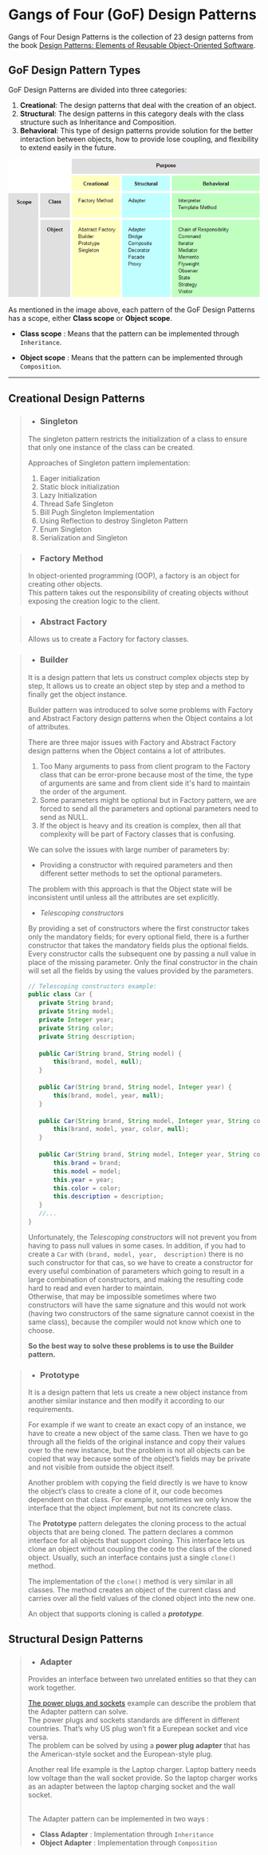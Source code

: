 # Gangs of Four (GoF) Design Patterns

Gangs of Four Design Patterns is the collection of 23 design patterns from the book [Design Patterns: Elements of Reusable Object-Oriented Software](https://en.wikipedia.org/wiki/Design_Patterns).



## GoF Design Pattern Types

GoF Design Patterns are divided into three categories:
    
1. **Creational**: The design patterns that deal with the creation of an object.
2. **Structural**: The design patterns in this category deals with the class structure such as Inheritance and Composition.
3. **Behavioral**: This type of design patterns provide solution for the better interaction between objects, how to provide lose coupling, and flexibility to extend easily in the future.


![Gangs of Four (GoF) Design Patterns classification](/images/GoF-Design-Patterns.png)

As mentioned in the image above, each pattern of the GoF Design Patterns has a scope, either **Class scope** or **Object scope**.

* **Class scope** : Means that the pattern can be implemented through `Inheritance`.

* **Object scope** : Means that the pattern can be implemented through `Composition`.


___
## Creational Design Patterns

>* ### **Singleton**
>The singleton pattern restricts the initialization of a class to ensure that only one instance of the class can be created.
>
>Approaches of Singleton pattern implementation:
>1. Eager initialization
>2. Static block initialization
>3. Lazy Initialization
>4. Thread Safe Singleton
>5. Bill Pugh Singleton Implementation
>6. Using Reflection to destroy Singleton Pattern
>7. Enum Singleton
>8. Serialization and Singleton

>* ### **Factory Method**
>In object-oriented programming (OOP), a factory is an object for creating other objects.\
>This pattern takes out the responsibility of creating objects without exposing the creation logic to the client.


>* ### **Abstract Factory**
>Allows us to create a Factory for factory classes.


>* ### **Builder**
>It is a design pattern that lets us construct complex objects step by step,
>It allows us to create an object step by step and a method to finally get the object instance.
>
>Builder pattern was introduced to solve some problems with Factory and Abstract Factory design patterns when the Object contains a lot of attributes.
>
>There are three major issues with Factory and Abstract Factory design patterns when the Object contains a lot of attributes.
>
>1. Too Many arguments to pass from client program to the Factory class that can be error-prone because most of the time, the type of arguments are same and from client side it's hard to maintain the order of the argument.
>2. Some parameters might be optional but in Factory pattern, we are forced to send all the parameters and optional parameters need to send as NULL.
>3. If the object is heavy and its creation is complex, then all that complexity will be part of Factory classes that is confusing.
>
>
> We can solve the issues with large number of parameters by:
>* Providing a constructor with required parameters and then different setter methods to set the optional parameters.
>
>The problem with this approach is that the Object state will be inconsistent until unless all the attributes are set explicitly.
>
>* _Telescoping constructors_
>
>By providing a set of constructors where the first constructor takes only the mandatory fields; for every optional field, there is a further constructor that takes the mandatory fields plus the optional fields.\
>Every constructor calls the subsequent one by passing a null value in place of the missing parameter. Only the final constructor in the chain will set all the fields by using the values provided by the parameters.
>
>```java
>// Telescoping constructors example:
>public class Car {
>    private String brand;
>    private String model;
>    private Integer year;
>    private String color;
>    private String description;
>
>    public Car(String brand, String model) {
>        this(brand, model, null);
>    }
>
>    public Car(String brand, String model, Integer year) {
>        this(brand, model, year, null);
>    }
>    
>    public Car(String brand, String model, Integer year, String color) {
>        this(brand, model, year, color, null);
>    }
>
>    public Car(String brand, String model, Integer year, String color, String description) {
>        this.brand = brand;
>        this.model = model;
>        this.year = year;
>        this.color = color;
>        this.description = description;
>    }
>    //...
>}
>```
>
>Unfortunately, the _Telescoping constructors_ will not prevent you from having to pass null values in some cases. In addition, if you had to create a `Car` with `(brand, model, year,  description)` there is no such constructor for that cas,
> so we have to create a constructor for every useful combination of parameters which going to result in a large combination of constructors, and making the resulting code hard to read and even harder to maintain.\
> Otherwise, that may be impossible sometimes where two constructors will have the same signature and this would not work (having two constructors of the same signature cannot coexist in the same class), because the compiler would not know which one to choose.
> 
> **So the best way to solve these problems is to use the Builder pattern.**

>* ### **Prototype**
>It is a design pattern that lets us create a new object instance from another similar instance and then modify it according to our requirements.
>
> For example if we want to create an exact copy of an instance, we have to create a new object of the same class. Then we have to go through all the fields of the original instance and copy their values over to the new instance, but the problem is not all objects can be copied that way because some of the object’s fields may be private and not visible from outside the object itself.
> 
> Another problem with copying the field directly is we have to know the object’s class to create a clone of it, our code becomes dependent on that class. For example, sometimes we only know the interface that the object implement, but not its concrete class.
> 
> The **Prototype** pattern delegates the cloning process to the actual objects that are being cloned. The pattern declares a common interface for all objects that support cloning. This interface lets us clone an object without coupling the code to the class of the cloned object. Usually, such an interface contains just a single `clone()` method.
> 
> The implementation of the `clone()` method is very similar in all classes. The method creates an object of the current class and carries over all the field values of the cloned object into the new one.
> 
> An object that supports cloning is called a **_prototype_**.




## Structural Design Patterns

>* ### **Adapter**
>Provides an interface between two unrelated entities so that they can work together.
>
> [The power plugs and sockets](https://en.wikipedia.org/wiki/AC_power_plugs_and_sockets) example can describe the problem that the Adapter pattern can solve.\
> The power plugs and sockets standards are different in different countries. That’s why US plug won’t fit a Eurepean socket and vice versa.\
> The problem can be solved by using a **power plug adapter** that has the American-style socket and the European-style plug.
> 
> Another real life example is the Laptop charger.
> Laptop battery needs low voltage than the wall socket provide. So the laptop charger works as an adapter between the laptop charging socket and the wall socket.
> 
> \
> The Adapter pattern can be implemented in two ways :
> * **Class Adapter** : Implementation through `Inheritance`
> * **Object Adapter** : Implementation through `Composition`

